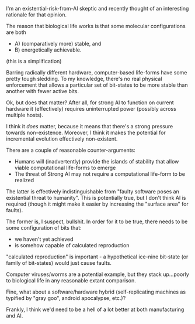 I'm an existential-risk-from-AI skeptic and recently thought of an interesting rationale for that opinion.

The reason that biological life works is that some molecular configurations are both 
* A) (comparatively more) stable, and 
* B) energetically achievable.

(this is a simplification)

Barring radically different hardware, computer-based life-forms have some pretty tough sledding.  To my knowledge, there's no real physical enforcement that allows a particular set of bit-states to be more stable than another with fewer active bits.

Ok, but does that matter? After all, for strong AI to function on current hardware it (effectively) requires uninterrupted power (possibly across multiple hosts).  

I think it *does* matter, because it means that there's a strong pressure towards non-existence.  Moreover, I think it makes the potential for incremental evolution effectively non-existent.

There are a couple of reasonable counter-arguments:
* Humans will (inadvertently) provide the islands of stability that allow viable computational life-forms to emerge
* The threat of Strong AI may not require a computational life-form to be realized

The latter is effectively indistinguishable from "faulty software poses an existential threat to humanity".  This is potentially true, but I don't think AI is required (though it might make it easier by increasing the "surface area" for faults).

The former is, I suspect, bullshit. In order for it to be true, there needs to be some configuration of bits that:
* we haven't yet achieved
* is somehow capable of calculated reproduction 

"calculated reproduction" is important - a hypothetical ice-nine bit-state (or family of bit-states) would just cause faults.  

Computer viruses/worms are a potential example, but they stack up...poorly to biological life in any reasonable extant comparison. 

Fine, what about a software/hardware hybrid (self-replicating machines as typified by "gray goo", android apocalypse, etc.)?

Frankly, I think we'd need to be a hell of a lot better at both manufacturing and AI. 

